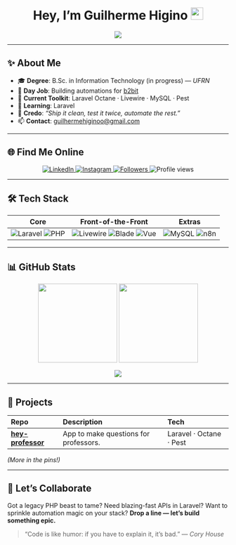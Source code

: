 <!-- Banner -->
<h1 align="center">
  Hey, I’m Guilherme&nbsp;Higino&nbsp;<img src="https://media.giphy.com/media/hvRJCLFzcasrR4ia7z/giphy.gif" width="28"/>
</h1>

<p align="center">
  <img src="https://readme-typing-svg.demolab.com?font=Fira+Code&pause=600&color=FF2D20&center=true&vCenter=true&width=550&lines=Laravel+Developer;Clean+Code%2C+Clean+Architecture;Pushing+code%2C+pulling+espresso+%E2%98%95%EF%B8%8F;Open+for+cool+collabs!" />
</p>

---

## ✨ About&nbsp;Me
- 🎓 **Degree**: B.Sc. in Information Technology (in progress) — *UFRN*  
- 💼 **Day Job**: Building automations for <a href="https://b2bit.company" target="_blank">b2bit</a>  
- 🧰 **Current Toolkit**: Laravel Octane · Livewire · MySQL · Pest 
- 🔭 **Learning**: Laravel 
- 🚀 **Credo**: *“Ship it clean, test it twice, automate the rest.”*  
- 📫 **Contact**: <a href="mailto:guilhermehiginoo@gmail.com">guilhermehiginoo@gmail.com</a>

---

## 🌐 Find&nbsp;Me&nbsp;Online
<p align="center">
  <a href="https://www.linkedin.com/in/guilhermehiginoo/" target="_blank">
    <img alt="LinkedIn" src="https://img.shields.io/badge/LinkedIn-0A66C2?style=for-the-badge&logo=linkedin&logoColor=white" />
  </a>
  <a href="https://www.instagram.com/guilhermehiginoo/" target="_blank">
    <img alt="Instagram" src="https://img.shields.io/badge/Instagram-E4405F?style=for-the-badge&logo=instagram&logoColor=white" />
  </a>
  <a href="https://github.com/guilhermehiginoo?tab=followers" target="_blank">
    <img alt="Followers" src="https://img.shields.io/github/followers/guilhermehiginoo?label=Follow&style=for-the-badge" />
  </a>
  <img alt="Profile views" src="https://komarev.com/ghpvc/?username=guilhermehiginoo&style=for-the-badge&color=brightgreen" />
</p>

---

## 🛠️ Tech&nbsp;Stack
<div align="center">

| Core | Front-of-the-Front | Extras |
| --- | --- | --- |
| <img alt="Laravel" src="https://img.shields.io/badge/Laravel-FF2D20?style=for-the-badge&logo=laravel&logoColor=white" /> <img alt="PHP" src="https://img.shields.io/badge/PHP-777BB4?style=for-the-badge&logo=php&logoColor=white" /> | <img alt="Livewire" src="https://img.shields.io/badge/Livewire-4E5EE4?style=for-the-badge&logo=laravel&logoColor=white" /> <img alt="Blade" src="https://img.shields.io/badge/Blade-F7523C?style=for-the-badge&logo=laravel&logoColor=white" /> <img alt="Vue" src="https://img.shields.io/badge/Vue.js-42B883?style=for-the-badge&logo=vue.js&logoColor=white" /> | <img alt="MySQL" src="https://img.shields.io/badge/MySQL-4479A1?style=for-the-badge&logo=mysql&logoColor=white" /> <img alt="n8n" src="https://img.shields.io/badge/n8n-00B2B0?style=for-the-badge&logo=n8n&logoColor=white" /> |

</div>

---

## 📊 GitHub&nbsp;Stats
<p align="center">
  <img src="https://github-readme-stats.vercel.app/api?username=guilhermehiginoo&show_icons=true&theme=radical&hide_border=true&count_private=true" height="180" />
  <img src="https://streak-stats.demolab.com/?user=guilhermehiginoo&theme=radical&hide_border=true" height="180" />
</p>

<p align="center">
  <img src="https://github-readme-stats.vercel.app/api/top-langs/?username=guilhermehiginoo&layout=compact&theme=radical&hide_border=true&langs_count=10&card_width=400" />
</p>

---

## 🚀 Projects
| Repo | Description | Tech |
| :--- | :---------- | :--- |
| **[hey-professor]([https://github.com/guilhermehiginoo/laravel-clean-skeleton](https://github.com/guilhermehiginoo/hey-professor))** | App to make questions for professors. | Laravel · Octane · Pest |

*(More in the pins!)*

---

## 🤝 Let’s&nbsp;Collaborate
Got a legacy PHP beast to tame? Need blazing-fast APIs in Laravel? Want to sprinkle automation magic on your stack? **Drop a line — let’s build something epic.**

> “Code is like humor: if you have to explain it, it’s bad.” — *Cory House*
